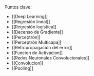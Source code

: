 Puntos clave:
- [[Deep Learning]]
- [[Regresión lineal]]
- [[Regresión logística]]
- [[Decenso de Gradiente]]
- [[Perceptrón]]
- [[Perceptrón Multicapa]]
- [[Retropropagación del error]]
- [[Funcion de Activacion]]
- [[Redes Neuronales Convolucionales]]
- [[Convolucion]]
- [[Pooling]]